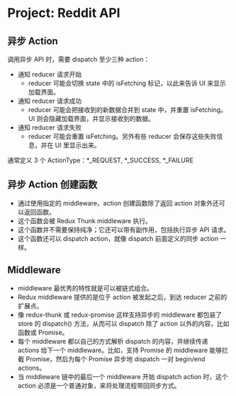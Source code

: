 # Project: Reddit API

## 异步 Action

调用异步 API 时，需要 dispatch 至少三种 action：
- 通知 reducer 请求开始
    - reducer 可能会切换 state 中的 isFetching 标记，以此来告诉 UI 来显示加载界面。
- 通知 reducer 请求成功
    - reducer 可能会把接收到的新数据合并到 state 中，并重置 isFetching。UI 则会隐藏加载界面，并显示接收到的数据。
- 通知 reducer 请求失败
    - reducer 可能会重置 isFetching。另外有些 reducer 会保存这些失败信息，并在 UI 里显示出来。
  
通常定义 3 个 ActionType：*_REQUEST, *_SUCCESS, *_FAILURE

## 异步 Action 创建函数

- 通过使用指定的 middleware，action 创建函数除了返回 action 对象外还可以返回函数。
- 这个函数会被 Redux Thunk middleware 执行。
- 这个函数并不需要保持纯净；它还可以带有副作用，包括执行异步 API 请求。
- 这个函数还可以 dispatch action，就像 dispatch 前面定义的同步 action 一样。

## Middleware

- middleware 最优秀的特性就是可以被链式组合。
- Redux middleware 提供的是位于 action 被发起之后，到达 reducer 之前的扩展点。
- 像 redux-thunk 或 redux-promise 这样支持异步的 middleware 都包装了 store 的 dispatch() 方法，从而可以 dispatch 除了 action 以外的内容，比如函数或 Promise。
- 每个 middleware 都以自己的方式解析 dispatch 的内容，并继续传递 actions 给下一个 middleware。比如，支持 Promise 的 middleware 能够拦截 Promise，然后为每个 Promise 异步地 dispatch 一对 begin/end actions。
- 当 middleware 链中的最后一个 middleware 开始 dispatch action 时，这个 action 必须是一个普通对象，来将处理流程带回同步方式。
